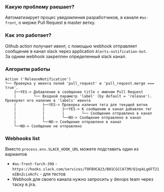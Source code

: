 ### Какую проблему раешает?

Автоматизирует процес уведомления разработчиков, в канале `#as-front`, о мерже Pull Request в master ветку.

### Как это работает?

Github action получает ивент, с помощью webhook отправляет сообщение в канал slack через application `Alerts-notification-bot`.<br/>
За одним webhook закреплен определенный slack канал.

### Алгоритм работы

```
Action ('ReleaseNotification')
└── Проверка у ивента полей 'pull_request' и 'pull_request.merge === true'.
    ├──YES-> Добавление в сообщение title с именем Pull Request
    |        └── Входной параметр 'label' (by default = 'release'). Проверяет его наличие в 'labels' ивента
    |            ├──YES-> Проверка наличия тега для текущей ветки
    |            |        ├──YES-> К сообщению в канал дабавлен тег
    |            |        |        └── Сообщение отправлено в канал
    |            |        └──NO-> Сообщение отправлено в канал
    |            └──NO-> Сообщение отправлено в канал
    └──NO-> Сообщение не отправлено
```

### Webhooks list

Вместо `process.env.SLACK_HOOK_URL` можете подставить один из вариантов<br/>
- `#as-front-farch-398` - `https://hooks.slack.com/services/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` - для тестов<br/>
- Webhook для своего канала нужно запросить у devops team через таску в jira.